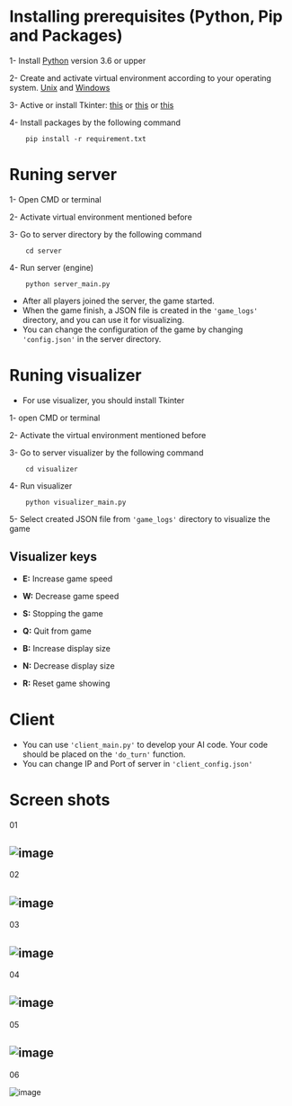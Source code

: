# Installing prerequisites (Python, Pip and Packages)

1- Install <a href=https://www.python.org/downloads/>Python</a> version 3.6 or upper

2- Create and activate virtual environment according to your operating
system. <a href=https://help.dreamhost.com/hc/en-us/articles/115000695551-Installing-and-using-virtualenv-with-Python-3>
Unix</a> and <a href=https://mothergeo-py.readthedocs.io/en/latest/development/how-to/venv-win.html>Windows</a>

3- Active or install Tkinter:
<a href=https://docs.python.org/3/library/tkinter.html>this</a>
or <a href=https://www.javatpoint.com/how-to-install-tkinter-in-python>this</a>
or <a href= https://riptutorial.com/tkinter/example/3206/installation-or-setup>this</a>

4- Install packages by the following command

```
    pip install -r requirement.txt
```

# Runing server

1- Open CMD or terminal

2- Activate virtual environment mentioned before

3- Go to server directory by the following command

```
    cd server
```

4- Run server (engine)

```
    python server_main.py
```

- After all players joined the server, the game started.
- When the game finish, a JSON file is created in the `'game_logs'` directory, and you can use it for visualizing.
- You can change the configuration of the game by changing `'config.json'` in the server directory.

# Runing visualizer

- For use visualizer, you should install Tkinter

1- open CMD or terminal

2- Activate the virtual environment mentioned before

3- Go to server visualizer by the following command

```
    cd visualizer
```

4- Run visualizer

```
    python visualizer_main.py
```

5- Select created JSON file from `'game_logs'` directory to visualize the game

## Visualizer keys

- **E:** Increase game speed

- **W:** Decrease game speed

- **S:** Stopping the game

- **Q:** Quit from game

- **B:** Increase display size

- **N:** Decrease display size

- **R:** Reset game showing

# Client

- You can use `'client_main.py'` to develop your AI code. Your code should be placed on the `'do_turn'` function.
- You can change IP and Port of server in `'client_config.json'`

# Screen shots

01

![image](https://github.com/QuickPythonDeveloper/AI_GAME/blob/main/images/Screen%20Shot%201401-12-22%20at%2023.17.06.jpeg)
---
02

![image](https://github.com/QuickPythonDeveloper/AI_GAME/blob/main/images/Screen%20Shot%201401-12-22%20at%2023.17.14.jpeg)
---
03

![image](https://github.com/QuickPythonDeveloper/AI_GAME/blob/main/images/Screen%20Shot%201401-12-22%20at%2023.17.19.jpeg)
---
04

![image](https://github.com/QuickPythonDeveloper/AI_GAME/blob/main/images/Screen%20Shot%201401-12-22%20at%2023.23.05.jpeg)
---
05

![image](https://github.com/QuickPythonDeveloper/AI_GAME/blob/main/images/Screen%20Shot%201401-12-22%20at%2023.23.09%20(1).jpeg)
---
06

![image](https://github.com/QuickPythonDeveloper/AI_GAME/blob/main/images/Screen%20Shot%201401-12-22%20at%2023.23.15.jpeg)



